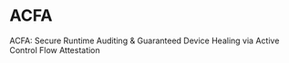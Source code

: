 # ACFA
ACFA: Secure Runtime Auditing &amp; Guaranteed Device Healing via Active Control Flow Attestation 
